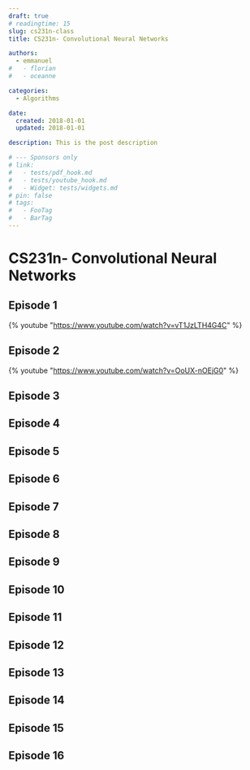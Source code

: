 ```yaml
---
draft: true
# readingtime: 15
slug: cs231n-class
title: CS231n- Convolutional Neural Networks

authors:
  - emmanuel
#   - florian
#   - oceanne

categories:
  - Algorithms

date:
  created: 2018-01-01
  updated: 2018-01-01

description: This is the post description

# --- Sponsors only
# link:
#   - tests/pdf_hook.md
#   - tests/youtube_hook.md
#   - Widget: tests/widgets.md
# pin: false
# tags:
#   - FooTag
#   - BarTag
---
```


# CS231n- Convolutional Neural Networks


<!-- end-of-excerpt -->

##  Episode 1

 {% youtube "https://www.youtube.com/watch?v=vT1JzLTH4G4C" %}

##  Episode 2

 {% youtube "https://www.youtube.com/watch?v=OoUX-nOEjG0" %}

##  Episode 3
##  Episode 4
##  Episode 5
##  Episode 6
##  Episode 7
##  Episode 8
##  Episode 9
##  Episode 10
##  Episode 11
##  Episode 12
##  Episode 13
##  Episode 14
##  Episode 15
##  Episode 16
